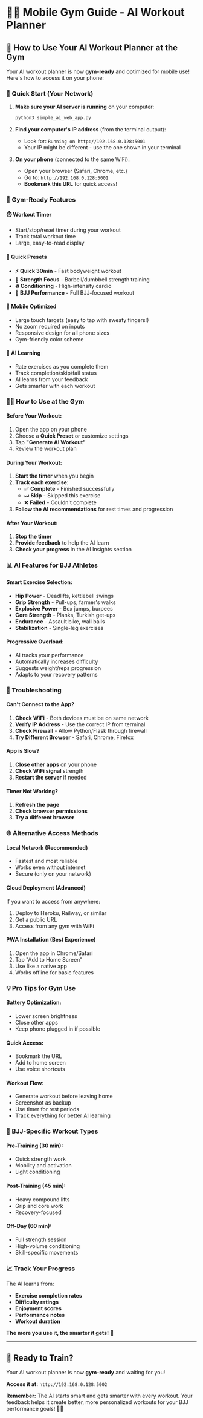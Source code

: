 # 🏋️‍♂️ Mobile Gym Guide - AI Workout Planner

## 📱 How to Use Your AI Workout Planner at the Gym

Your AI workout planner is now **gym-ready** and optimized for mobile use! Here's how to access it on your phone:

### 🚀 Quick Start (Your Network)

1. **Make sure your AI server is running** on your computer:
   ```bash
   python3 simple_ai_web_app.py
   ```

2. **Find your computer's IP address** (from the terminal output):
   - Look for: `Running on http://192.168.0.128:5001`
   - Your IP might be different - use the one shown in your terminal

3. **On your phone** (connected to the same WiFi):
   - Open your browser (Safari, Chrome, etc.)
   - Go to: `http://192.168.0.128:5001`
   - **Bookmark this URL** for quick access!

### 🎯 Gym-Ready Features

#### ⏱️ **Workout Timer**
- Start/stop/reset timer during your workout
- Track total workout time
- Large, easy-to-read display

#### 🎯 **Quick Presets**
- **⚡ Quick 30min** - Fast bodyweight workout
- **💪 Strength Focus** - Barbell/dumbbell strength training
- **🔥 Conditioning** - High-intensity cardio
- **🥋 BJJ Performance** - Full BJJ-focused workout

#### 📱 **Mobile Optimized**
- Large touch targets (easy to tap with sweaty fingers!)
- No zoom required on inputs
- Responsive design for all phone sizes
- Gym-friendly color scheme

#### 🤖 **AI Learning**
- Rate exercises as you complete them
- Track completion/skip/fail status
- AI learns from your feedback
- Gets smarter with each workout

### 🏋️‍♂️ How to Use at the Gym

#### **Before Your Workout:**
1. Open the app on your phone
2. Choose a **Quick Preset** or customize settings
3. Tap **"Generate AI Workout"**
4. Review the workout plan

#### **During Your Workout:**
1. **Start the timer** when you begin
2. **Track each exercise**:
   - ✅ **Complete** - Finished successfully
   - ⏭ **Skip** - Skipped this exercise
   - ❌ **Failed** - Couldn't complete
3. **Follow the AI recommendations** for rest times and progression

#### **After Your Workout:**
1. **Stop the timer**
2. **Provide feedback** to help the AI learn
3. **Check your progress** in the AI Insights section

### 📊 AI Features for BJJ Athletes

#### **Smart Exercise Selection:**
- **Hip Power** - Deadlifts, kettlebell swings
- **Grip Strength** - Pull-ups, farmer's walks
- **Explosive Power** - Box jumps, burpees
- **Core Strength** - Planks, Turkish get-ups
- **Endurance** - Assault bike, wall balls
- **Stabilization** - Single-leg exercises

#### **Progressive Overload:**
- AI tracks your performance
- Automatically increases difficulty
- Suggests weight/reps progression
- Adapts to your recovery patterns

### 🔧 Troubleshooting

#### **Can't Connect to the App?**
1. **Check WiFi** - Both devices must be on same network
2. **Verify IP Address** - Use the correct IP from terminal
3. **Check Firewall** - Allow Python/Flask through firewall
4. **Try Different Browser** - Safari, Chrome, Firefox

#### **App is Slow?**
1. **Close other apps** on your phone
2. **Check WiFi signal** strength
3. **Restart the server** if needed

#### **Timer Not Working?**
1. **Refresh the page**
2. **Check browser permissions**
3. **Try a different browser**

### 🌐 Alternative Access Methods

#### **Local Network (Recommended)**
- Fastest and most reliable
- Works even without internet
- Secure (only on your network)

#### **Cloud Deployment (Advanced)**
If you want to access from anywhere:
1. Deploy to Heroku, Railway, or similar
2. Get a public URL
3. Access from any gym with WiFi

#### **PWA Installation (Best Experience)**
1. Open the app in Chrome/Safari
2. Tap "Add to Home Screen"
3. Use like a native app
4. Works offline for basic features

### 💡 Pro Tips for Gym Use

#### **Battery Optimization:**
- Lower screen brightness
- Close other apps
- Keep phone plugged in if possible

#### **Quick Access:**
- Bookmark the URL
- Add to home screen
- Use voice shortcuts

#### **Workout Flow:**
- Generate workout before leaving home
- Screenshot as backup
- Use timer for rest periods
- Track everything for better AI learning

### 🎯 BJJ-Specific Workout Types

#### **Pre-Training (30 min):**
- Quick strength work
- Mobility and activation
- Light conditioning

#### **Post-Training (45 min):**
- Heavy compound lifts
- Grip and core work
- Recovery-focused

#### **Off-Day (60 min):**
- Full strength session
- High-volume conditioning
- Skill-specific movements

### 📈 Track Your Progress

The AI learns from:
- **Exercise completion rates**
- **Difficulty ratings**
- **Enjoyment scores**
- **Performance notes**
- **Workout duration**

**The more you use it, the smarter it gets!** 🧠

---

## 🚀 Ready to Train?

Your AI workout planner is now **gym-ready** and waiting for you! 

**Access it at:** `http://192.168.0.128:5002`

**Remember:** The AI starts smart and gets smarter with every workout. Your feedback helps it create better, more personalized workouts for your BJJ performance goals! 🥋💪 